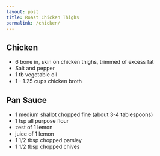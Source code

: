 ```yaml
---
layout: post
title: Roast Chicken Thighs
permalink: /chicken/
---
```


## Chicken

* 6 bone in, skin on chicken thighs, trimmed of excess fat
* Salt and pepper
* 1 tb vegetable oil
* 1 - 1.25 cups chicken broth

## Pan Sauce

* 1 medium shallot chopped fine (about 3-4 tablespoons)
* 1 tsp all purpose flour
* zest of 1 lemon
* juice of 1 lemon
* 1 1/2 tbsp chopped parsley
* 1 1/2 tbsp chopped chives
